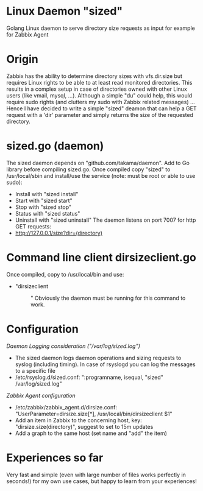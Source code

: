 # Linux Daemon "sized"
Golang Linux daemon to serve directory size requests as input for example for Zabbix Agent
# Origin
Zabbix has the ability to determine directory sizes with vfs.dir.size but requires Linux rights to be able to at least read monitored directories. This results in a complex setup in case of directories owned with other Linux users (like vmail, mysql, ...).
Although a simple "du" could help, this would require sudo rights (and clutters my sudo with Zabbix related messages) ...
Hence I have decided to write a simple "sized" deamon that can help a GET request with a 'dir' parameter and simply returns the size of the requested directory.
# sized.go (daemon)
The sized daemon depends on "github.com/takama/daemon". Add to Go library before compiling sized.go.
Once compiled copy "sized" to /usr/local/sbin and install/use the service (note: must be root or able to use sudo):
- Install with "sized install"
- Start with "sized start"
- Stop with "sized stop"
- Status with "sized status"
- Uninstall with "sized uninstall"
The daemon listens on port 7007 for http GET requests:
- http://127.0.0.1/size?dir=(directory)
# Command line client dirsizeclient.go
Once compiled, copy to /usr/local/bin and use:
  - "dirsizeclient <dir>"
Obviously the daemon must be running for this command to work.
# Configuration
_Daemon Logging consideration ("/var/log/sized.log")_
- The sized daemon logs daemon operations and sizing requests to syslog (including timing). In case of rsyslogd you can log the messages to a specific file
- /etc/rsyslog.d/sized.conf: ":programname, isequal, "sized" /var/log/sized.log"
  
_Zabbix Agent configuration_
- /etc/zabbix/zabbix_agent.d/dirsize.conf: "UserParameter=dirsize.size[*], /usr/local/bin/dirsizeclient $1"
- Add an item in Zabbix to the concerning host, key: "dirsize.size(directory)", suggest to set to 15m updates
- Add a graph to the same host (set name and "add" the item)
# Experiences so far
Very fast and simple (even with large number of files works perfectly in seconds!) for my own use cases, but happy to learn from your experiences!
